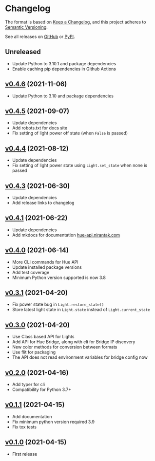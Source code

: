 # Changelog

The format is based on [Keep a Changelog](https://keepachangelog.com/en/1.0.0),
and this project adheres to [Semantic Versioning](https://semver.org/spec/v2.0.0).

See all releases on [GitHub](https://github.com/nirantak/hue-api/releases) or [PyPI](https://pypi.org/project/hue-api/#history).

## Unreleased

- Update Python to 3.10.1 and package dependencies
- Enable caching pip dependencies in Github Actions

## [v0.4.6](https://github.com/nirantak/hue-api/releases/tag/v0.4.6) (2021-11-06)

- Update Python to 3.10 and package dependencies

## [v0.4.5](https://github.com/nirantak/hue-api/releases/tag/v0.4.5) (2021-09-07)

- Update dependencies
- Add robots.txt for docs site
- Fix setting of light power off state (when `False` is passed)

## [v0.4.4](https://github.com/nirantak/hue-api/releases/tag/v0.4.4) (2021-08-12)

- Update dependencies
- Fix setting of light power state using `Light.set_state` when none is passed

## [v0.4.3](https://github.com/nirantak/hue-api/releases/tag/v0.4.3) (2021-06-30)

- Update dependencies
- Add release links to changelog

## [v0.4.1](https://github.com/nirantak/hue-api/releases/tag/v0.4.1) (2021-06-22)

- Update dependencies
- Add mkdocs for documentation [hue-api.nirantak.com](https://hue-api.nirantak.com/)

## [v0.4.0](https://github.com/nirantak/hue-api/releases/tag/v0.4.0) (2021-06-14)

- More CLI commands for Hue API
- Update installed package versions
- Add test coverage
- Minimum Python version supported is now 3.8

## [v0.3.1](https://github.com/nirantak/hue-api/releases/tag/v0.3.1) (2021-04-20)

- Fix power state bug in `Light.restore_state()`
- Store latest light state in `Light.state` instead of `Light.current_state`

## [v0.3.0](https://github.com/nirantak/hue-api/releases/tag/v0.3.0) (2021-04-20)

- Use Class based API for Lights
- Add API for Hue Bridge, along with cli for Bridge IP discovery
- New color methods for conversion between formats
- Use flit for packaging
- The API does not read environment variables for bridge config now

## [v0.2.0](https://github.com/nirantak/hue-api/releases/tag/v0.2.0) (2021-04-16)

- Add typer for cli
- Compatibility for Python 3.7+

## [v0.1.1](https://github.com/nirantak/hue-api/releases/tag/v0.1.1) (2021-04-15)

- Add documentation
- Fix minimum python version required 3.9
- Fix tox tests

## [v0.1.0](https://github.com/nirantak/hue-api/releases/tag/v0.1.0) (2021-04-15)

- First release
